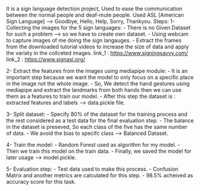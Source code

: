 It is a sign language detection project, Used to ease the communication between the normal people and deaf-mute people.
Used ASL [American Sign Language] --> Goodbye, Hello, Help, Sorry, Thankyou.
Steps: 
  1- Collecting the images for the 5 sign languages:
    - There is no Given Dataset for such a problem --> so we have to create own dataset.
    - Using webcam to capture images of me doing the sign langauges.
    - Extract the frames from the downloaded tutorial videos to increase the size of data and apply the variaty in the collceted images.
      link_1 : https://www.signingsavvy.com/   
      link_2 : https://www.signasl.org/
  
  2- Extract the features from the images using mediapipe module:
    - It is an important step because we want the model to only focus on a specific place in the image not the whole image.
    - So, We detect the hand gestures using mediapipe and extract the landmarks from both hands then we can use them as a features to train our model.
    - After this step the dataset is : extracted features and labels --> data.pickle file.

  3- Split dataset:
    - Specify 80% of the dataset for the training process and the rest considered as a test data for the final evaluation step.
    - The balance in the dataset is preseved, So each class of the five has the same number of data.
    - We avoid the bias to specifc class --> Balanced Dataset.

  4- Train the model:
    - Random Forest used as algorithm for my model.
    - Then we train this model on the train data.
    - Finally, we saved the model for later usage --> model.pickle.

  5- Evaluation step:
    - Test data used to make this process.
    - Confusion Matrix and another metrics are calculated for this step.
    - 98.5% acheived as accuracy score for this task.

  
